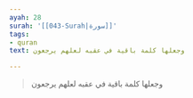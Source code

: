 ```yaml
---
ayah: 28
surah: '[[043-Surah|سورة]]'
tags:
- quran
text: وجعلها كلمة باقية في عقبه لعلهم يرجعون

---
```

> وجعلها كلمة باقية في عقبه لعلهم يرجعون
